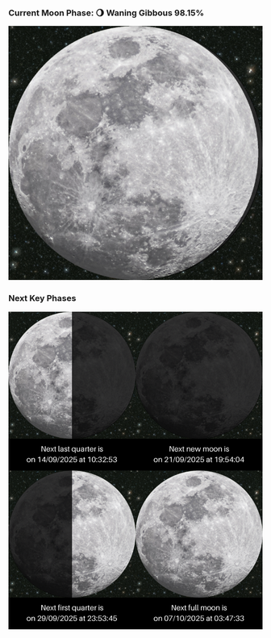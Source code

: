 ### Current Moon Phase: 🌖 Waning Gibbous 98.15%
![Moon Phase](moonphase.png)
### Next Key Phases
![Gallery](gallery.png)